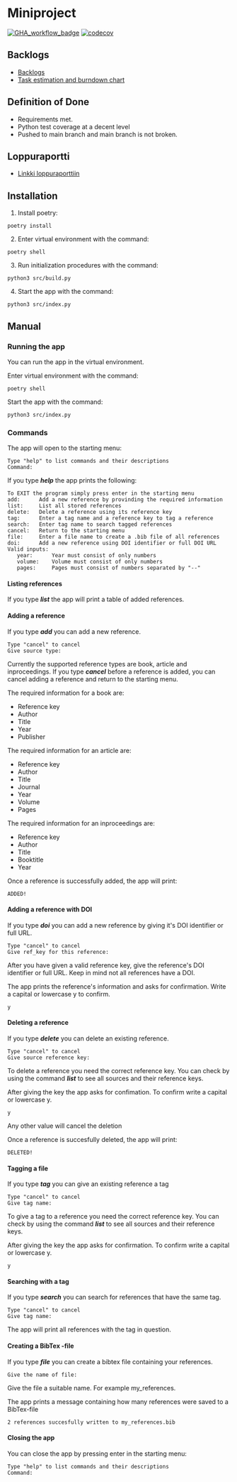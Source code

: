 # Miniproject

[![GHA_workflow_badge](https://github.com/turunenv/ohtu-s23-miniprojekti/workflows/CI/badge.svg)](https://github.com/turunenv/ohtu-s23-miniprojekti/actions/workflows/main.yml)
[![codecov](https://codecov.io/gh/turunenv/ohtu-s23-miniprojekti/graph/badge.svg?token=ZYGSDB5DQM)](https://codecov.io/gh/turunenv/ohtu-s23-miniprojekti)


## Backlogs

- [Backlogs](https://github.com/users/turunenv/projects/1)
- [Task estimation and burndown chart](https://docs.google.com/spreadsheets/d/1_CVzRfBNQlAJu8JO0la84PiaUmfVOdazKIZoOWZOVVI/edit#gid=0)

## Definition of Done

- Requirements met.
- Python test coverage at a decent level
- Pushed to main branch and main branch is not broken.

## Loppuraportti
- [Linkki loppuraporttiin](https://docs.google.com/document/d/1Mq3A44wzgUl_FAoOyu5s4ZrCxR_VRWEi0aB5gCgkTKI/edit?usp=sharing)

## Installation

1. Install poetry:
```
poetry install
```

2. Enter virtual environment with the command:
```
poetry shell
```

3. Run initialization procedures with the command:
```
python3 src/build.py
```

4. Start the app with the command:
```
python3 src/index.py
```

## Manual

### Running the app

You can run the app in the virtual environment.

Enter virtual environment with the command:
```
poetry shell
```

Start the app with the command:
```
python3 src/index.py
```

### Commands

The app will open to the starting menu:
```
Type "help" to list commands and their descriptions
Command:
```

If you type ***help*** the app prints the following:
```
To EXIT the program simply press enter in the starting menu
add:      Add a new reference by provinding the required information
list:     List all stored references
delete:   Delete a reference using its reference key
tag:      Enter a tag name and a reference key to tag a reference
search:   Enter tag name to search tagged references
cancel:   Return to the starting menu
file:     Enter a file name to create a .bib file of all references
doi:      Add a new reference using DOI identifier or full DOI URL
Valid inputs:
   year:      Year must consist of only numbers
   volume:    Volume must consist of only numbers
   pages:     Pages must consist of numbers separated by "--"
```

#### Listing references

If you type ***list*** the app will print a table of added references.

#### Adding a reference

If you type ***add*** you can add a new reference.
```
Type "cancel" to cancel
Give source type:
```
Currently the supported reference types are book, article and inproceedings.
If you type ***cancel*** before a reference is added, you can cancel adding a reference and return to the starting menu.

The required information for a book are:

- Reference key
- Author
- Title
- Year
- Publisher

The required information for an article are:

- Reference key
- Author
- Title
- Journal
- Year
- Volume
- Pages

The required information for an inproceedings are:

- Reference key
- Author
- Title
- Booktitle
- Year

Once a reference is successfully added, the app will print:
```
ADDED!
```

#### Adding a reference with DOI

If you type ***doi*** you can add a new reference by giving it's DOI identifier or full URL.
```
Type "cancel" to cancel
Give ref_key for this reference:
```
After you have given a valid reference key, give the reference's DOI identifier or full URL. Keep in mind not all references have a DOI.

The app prints the reference's information and asks for confirmation. Write a capital or lowercase y to confirm.
```
y
```

#### Deleting a reference

If you type ***delete*** you can delete an existing reference.
```
Type "cancel" to cancel
Give source reference key:
```
To delete a reference you need the correct reference key. You can check by using the command ***list*** to see all sources and their reference keys.

After giving the key the app asks for confimation. To confirm write a capital or lowercase y.
```
y
```
Any other value will cancel the deletion

Once a reference is succesfully deleted, the app will print:
```
DELETED!
```

#### Tagging a file

If you type ***tag*** you can give an existing reference a tag
```
Type "cancel" to cancel
Give tag name:
```
To give a tag to a reference you need the correct reference key. You can check by using the command ***list*** to see all sources and their reference keys.

After giving the key the app asks for confirmation. To confirm write a capital or lowercase y.
```
y
```

#### Searching with a tag

If you type ***search*** you can search for references that have the same tag.
```
Type "cancel" to cancel
Give tag name:
```
The app will print all references with the tag in question.

#### Creating a BibTex -file

If you type ***file*** you can create a bibtex file containing your references.
```
Give the name of file:
```
Give the file a suitable name. For example my_references.

The app prints a message containing how many references were saved to a BibTex-file
```
2 references succesfully written to my_references.bib
```

#### Closing the app

You can close the app by pressing enter in the starting menu:
```
Type "help" to list commands and their descriptions
Command:
```



